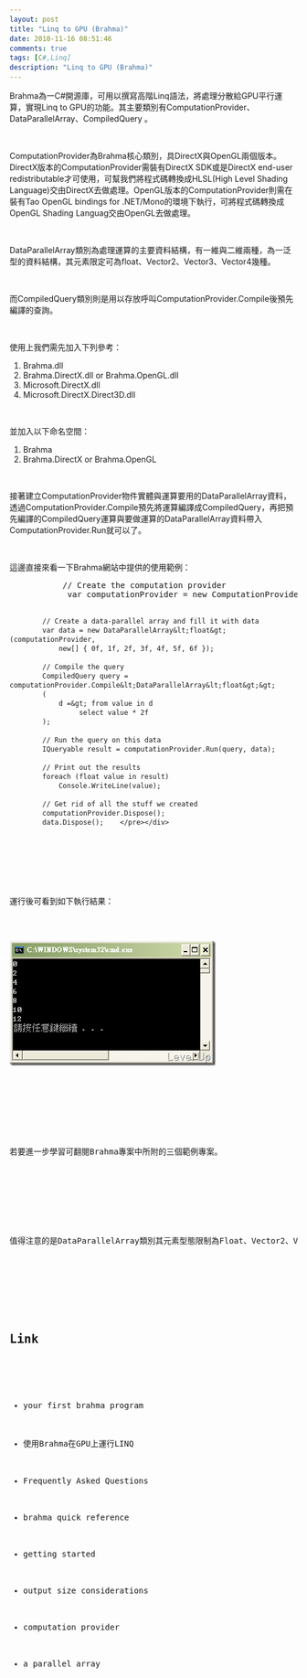 ```yaml
---
layout: post
title: "Linq to GPU (Brahma)"
date: 2010-11-16 08:51:46
comments: true
tags: [C#,Linq]
description: "Linq to GPU (Brahma)"
---
```

<p>Brahma為一C#開源庫，可用以撰寫高階Linq語法，將處理分散給GPU平行運算，實現Linq to GPU的功能。其主要類別有ComputationProvider、DataParallelArray、CompiledQuery 。</p>  <p> </p>  <p>ComputationProvider為Brahma核心類別，具DirectX與OpenGL兩個版本。DirectX版本的ComputationProvider需裝有DirectX SDK或是DirectX end-user redistributable才可使用，可幫我們將程式碼轉換成HLSL(High Level Shading Language)交由DirectX去做處理。OpenGL版本的ComputationProvider則需在裝有Tao OpenGL bindings for .NET/Mono的環境下執行，可將程式碼轉換成OpenGL Shading Languag交由OpenGL去做處理。</p>  <p> </p>  <p>DataParallelArray類別為處理運算的主要資料結構，有一維與二維兩種，為一泛型的資料結構，其元素限定可為float、Vector2、Vector3、Vector4幾種。</p>  <p> </p>  <p>而CompiledQuery類別則是用以存放呼叫ComputationProvider.Compile後預先編譯的查詢。 </p>  <p> </p>  <p>使用上我們需先加入下列參考：</p>  <ol>   <li>Brahma.dll</li>    <li>Brahma.DirectX.dll or Brahma.OpenGL.dll</li>    <li>Microsoft.DirectX.dll</li>    <li>Microsoft.DirectX.Direct3D.dll </li> </ol>  <p> </p>  <p>並加入以下命名空間：</p>  <ol>   <li>Brahma</li>    <li>Brahma.DirectX or Brahma.OpenGL</li> </ol>  <p> </p>  <p>接著建立ComputationProvider物件實體與運算要用的DataParallelArray資料，透過ComputationProvider.Compile預先將運算編譯成CompiledQuery，再把預先編譯的CompiledQuery運算與要做運算的DataParallelArray資料帶入ComputationProvider.Run就可以了。 </p>  <p> </p>  <p>這邊直接來看一下Brahma網站中提供的使用範例： </p>  <div style="padding-bottom: 0px; margin: 0px; padding-left: 0px; padding-right: 0px; display: inline; float: none; padding-top: 0px" id="scid:812469c5-0cb0-4c63-8c15-c81123a09de7:b6bc1c0a-0cb7-452f-a05b-ca28519691d0" class="wlWriterSmartContent"><pre name="code" class="c#">           // Create the computation provider
            var computationProvider = new ComputationProvider(); 

            // Create a data-parallel array and fill it with data
            var data = new DataParallelArray&lt;float&gt;(computationProvider,
                new[] { 0f, 1f, 2f, 3f, 4f, 5f, 6f }); 

            // Compile the query
            CompiledQuery query = computationProvider.Compile&lt;DataParallelArray&lt;float&gt;&gt;
            (
                d =&gt; from value in d
                     select value * 2f
            ); 

            // Run the query on this data
            IQueryable result = computationProvider.Run(query, data); 

            // Print out the results
            foreach (float value in result)
                Console.WriteLine(value); 

            // Get rid of all the stuff we created
            computationProvider.Dispose();
            data.Dispose();    </pre></div>

<p> </p>

<p>運行後可看到如下執行結果：</p>

<p><img style="border-bottom: 0px; border-left: 0px; border-top: 0px; border-right: 0px" border="0" alt="2010-11-16_173821" src="\images\posts\19495\2010-11-16_173821_thumb.png" width="361" height="219" /> </p>

<p> </p>

<p>若要進一步學習可翻閱Brahma專案中所附的三個範例專案。 </p>

<p> </p>

<p>值得注意的是DataParallelArray類別其元素型態限制為Float、Vector2、Vector3、與Vector4，其中Vector型態的成員是w、x、y、z等屬性，主要用於座標上的處理，而float則是做其它的運算，由於有這樣的限制，所以Brahma感覺並不能很容易的將我們一般的處理送給GPU運算，Brahma在使用上也許被定位專門用來處理繪圖運算。</p>

<p> </p>

<h2>Link</h2>

<ul>
  <li>your first brahma program</li>

  <li>使用Brahma在GPU上運行LINQ</li>

  <li>Frequently Asked Questions</li>

  <li>brahma quick reference</li>

  <li>getting started</li>

  <li>output size considerations</li>

  <li>computation provider</li>

  <li>a parallel array</li>
</ul>